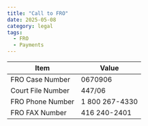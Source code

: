 ```yaml
---
title: "Call to FRO"
date: 2025-05-08
category: legal
tags: 
  - FRO
  - Payments
---
```


Item              | Value
------------------|-----------------
FRO Case Number   | 0670906
Court File Number | 447/06
FRO Phone Number  | 1 800 267-4330
FRO FAX Number    | 416 240-2401
